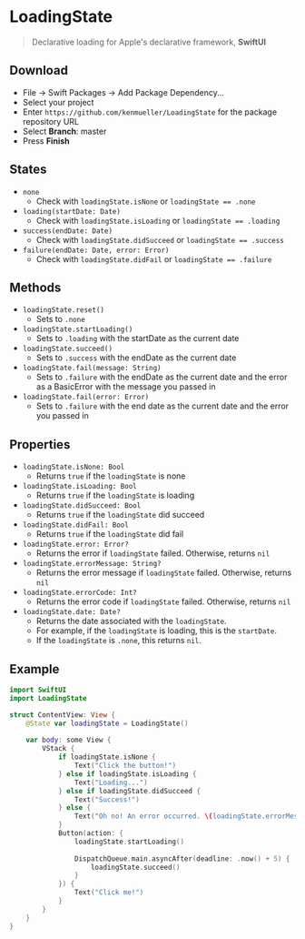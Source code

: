 # LoadingState

> Declarative loading for Apple's declarative framework, **SwiftUI**

## Download

- File -> Swift Packages -> Add Package Dependency...
- Select your project
- Enter `https://github.com/kenmueller/LoadingState` for the package repository URL
- Select **Branch**: master
- Press **Finish**

## States

- `none`
	- Check with `loadingState.isNone` or `loadingState == .none`
- `loading(startDate: Date)`
	- Check with `loadingState.isLoading` or `loadingState == .loading`
- `success(endDate: Date)`
	- Check with `loadingState.didSucceed` or `loadingState == .success`
- `failure(endDate: Date, error: Error)`
	- Check with `loadingState.didFail` or `loadingState == .failure`

## Methods

- `loadingState.reset()`
	- Sets to `.none`
- `loadingState.startLoading()`
	- Sets to `.loading` with the startDate as the current date
- `loadingState.succeed()`
	- Sets to `.success` with the endDate as the current date
- `loadingState.fail(message: String)`
	- Sets to `.failure` with the endDate as the current date and the error as a BasicError with the message you passed in
- `loadingState.fail(error: Error)`
	- Sets to `.failure` with the end date as the current date and the error you passed in

## Properties

- `loadingState.isNone: Bool`
	- Returns `true` if the `loadingState` is none
- `loadingState.isLoading: Bool`
	- Returns `true` if the `loadingState` is loading
- `loadingState.didSucceed: Bool`
	- Returns `true` if the `loadingState` did succeed
- `loadingState.didFail: Bool`
	- Returns `true` if the `loadingState` did fail
- `loadingState.error: Error?`
	- Returns the error if `loadingState` failed. Otherwise, returns `nil`
- `loadingState.errorMessage: String?`
	- Returns the error message if `loadingState` failed. Otherwise, returns `nil`
- `loadingState.errorCode: Int?`
	- Returns the error code if `loadingState` failed. Otherwise, returns `nil`
- `loadingState.date: Date?`
	- Returns the date associated with the `loadingState`.
	- For example, if the `loadingState` is loading, this is the `startDate`.
	- If the `loadingState` is `.none`, this returns `nil`.

## Example

```swift
import SwiftUI
import LoadingState

struct ContentView: View {
	@State var loadingState = LoadingState()
	
	var body: some View {
		VStack {
			if loadingState.isNone {
				Text("Click the button!")
			} else if loadingState.isLoading {
				Text("Loading...")
			} else if loadingState.didSucceed {
				Text("Success!")
			} else {
				Text("Oh no! An error occurred. \(loadingState.errorMessage!)")
			}
			Button(action: {
				loadingState.startLoading()
				
				DispatchQueue.main.asyncAfter(deadline: .now() + 5) {
					loadingState.succeed()
				}
			}) {
				Text("Click me!")
			}
		}
	}
}
```
